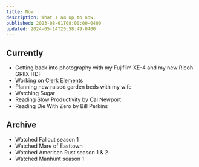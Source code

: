 ```yaml
---
title: Now
description: What I am up to now.
published: 2023-08-01T08:00:00-0400
updated: 2024-05-14T20:58:49-0400
---
```


## Currently

- Getting back into photography with my Fujifilm XE-4 and my new Ricoh GRIIX HDF
- Working on [Clerk Elements](https://clerk.com/docs/elements/overview)
- Planning new raised garden beds with my wife
- Watching Sugar
- Reading Slow Productivity by Cal Newport
- Reading Die With Zero by Bill Perkins

## Archive

- Watched Fallout season 1
- Watched Mare of Easttown
- Watched American Rust season 1 & 2
- Watched Manhunt season 1
